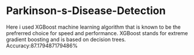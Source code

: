 # Parkinson-s-Disease-Detection
Here i used XGBoost machine learning algorithm that is known to be the prefrerred choice for speed and performance. XGBoost stands for extreme gradient boosting and is based on decision trees.
Accuracy:87.179487179486%
